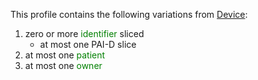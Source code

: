 This profile contains the following variations from [Device](http://hl7.org/fhir/STU3/Device):

1. zero or more <span style='color:green'>identifier</span>  sliced
   * at most one PAI-D slice
1. at most one <span style='color:green'>patient</span> 
1. at most one <span style='color:green'>owner</span> 

